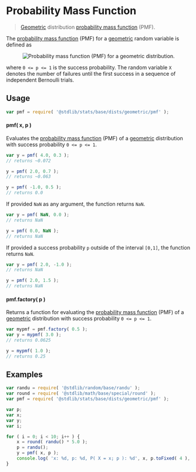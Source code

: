 <!--

@license Apache-2.0

Copyright (c) 2018 The Stdlib Authors.

Licensed under the Apache License, Version 2.0 (the "License");
you may not use this file except in compliance with the License.
You may obtain a copy of the License at

   http://www.apache.org/licenses/LICENSE-2.0

Unless required by applicable law or agreed to in writing, software
distributed under the License is distributed on an "AS IS" BASIS,
WITHOUT WARRANTIES OR CONDITIONS OF ANY KIND, either express or implied.
See the License for the specific language governing permissions and
limitations under the License.

-->

# Probability Mass Function

> [Geometric][geometric-distribution] distribution [probability mass function][pmf] (PMF).

<section class="intro">

The [probability mass function][pmf] (PMF) for a [geometric][geometric-distribution] random variable is defined as

<!-- <equation class="equation" label="eq:geometric_pmf" align="center" raw="\Pr(X = x) = \begin{cases}(1-p)^{x}\,p & \text{ for } x=0,1,2,\ldots \\ 0 & \text{ otherwise } \end{cases}" alt="Probability mass function (PMF) for a geometric distribution."> -->

<div class="equation" align="center" data-raw-text="\Pr(X = x) = \begin{cases}(1-p)^{x}\,p &amp; \text{ for } x=0,1,2,\ldots \\ 0 &amp; \text{ otherwise } \end{cases}" data-equation="eq:geometric_pmf">
    <img src="https://cdn.jsdelivr.net/gh/stdlib-js/stdlib@51534079fef45e990850102147e8945fb023d1d0/lib/node_modules/@stdlib/stats/base/dists/geometric/pmf/docs/img/equation_geometric_pmf.svg" alt="Probability mass function (PMF) for a geometric distribution.">
    <br>
</div>

<!-- </equation> -->

where `0 <= p <= 1` is the success probability. The random variable `X` denotes the number of failures until the first success in a sequence of independent Bernoulli trials.

</section>

<!-- /.intro -->

<section class="usage">

## Usage

```javascript
var pmf = require( '@stdlib/stats/base/dists/geometric/pmf' );
```

#### pmf( x, p )

Evaluates the [probability mass function][pmf] (PMF) of a [geometric][geometric-distribution] distribution with success probability `0 <= p <= 1`.

```javascript
var y = pmf( 4.0, 0.3 );
// returns ~0.072

y = pmf( 2.0, 0.7 );
// returns ~0.063

y = pmf( -1.0, 0.5 );
// returns 0.0
```

If provided `NaN` as any argument, the function returns `NaN`.

```javascript
var y = pmf( NaN, 0.0 );
// returns NaN

y = pmf( 0.0, NaN );
// returns NaN
```

If provided a success probability `p` outside of the interval `[0,1]`, the function returns `NaN`.

```javascript
var y = pmf( 2.0, -1.0 );
// returns NaN

y = pmf( 2.0, 1.5 );
// returns NaN
```

#### pmf.factory( p )

Returns a function for evaluating the [probability mass function][pmf] (PMF) of a [geometric][geometric-distribution] distribution with success probability `0 <= p <= 1`.

```javascript
var mypmf = pmf.factory( 0.5 );
var y = mypmf( 3.0 );
// returns 0.0625

y = mypmf( 1.0 );
// returns 0.25
```

</section>

<!-- /.usage -->

<section class="examples">

## Examples

<!-- eslint no-undef: "error" -->

```javascript
var randu = require( '@stdlib/random/base/randu' );
var round = require( '@stdlib/math/base/special/round' );
var pmf = require( '@stdlib/stats/base/dists/geometric/pmf' );

var p;
var x;
var y;
var i;

for ( i = 0; i < 10; i++ ) {
    x = round( randu() * 5.0 );
    p = randu();
    y = pmf( x, p );
    console.log( 'x: %d, p: %d, P( X = x; p ): %d', x, p.toFixed( 4 ), y.toFixed( 4 ) );
}
```

</section>

<!-- /.examples -->

<!-- Section for related `stdlib` packages. Do not manually edit this section, as it is automatically populated. -->

<section class="related">

</section>

<!-- /.related -->

<!-- Section for all links. Make sure to keep an empty line after the `section` element and another before the `/section` close. -->

<section class="links">

[geometric-distribution]: https://en.wikipedia.org/wiki/Geometric_distribution

[pmf]: https://en.wikipedia.org/wiki/Probability_mass_function

</section>

<!-- /.links -->
